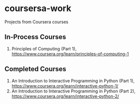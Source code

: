 # coursersa-work
Projects from Coursera courses

## In-Process Courses
1. Principles of Computing (Part 1), https://www.coursera.org/learn/principles-of-computing-1

## Completed Courses
1. An Introduction to Interactive Programming in Python (Part 1), https://www.coursera.org/learn/interactive-python-1/
2. An Introduction to Interactive Programming in Python (Part 2), https://www.coursera.org/learn/interactive-python-2/
